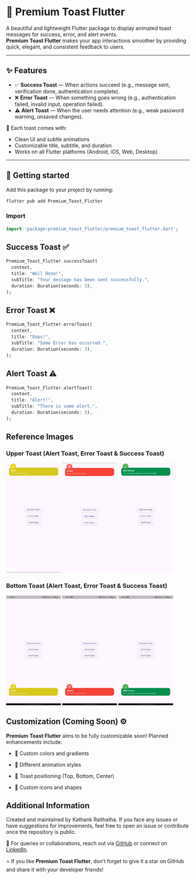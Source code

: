 # 🧈 Premium Toast Flutter

A beautiful and lightweight Flutter package to display animated toast messages for success, error, and alert events.  
**Premium Toast Flutter** makes your app interactions smoother by providing quick, elegant, and consistent feedback to users.

---

## ✨ Features

- ✅ **Success Toast** — When actions succeed (e.g., message sent, verification done, authentication complete).
- ❌ **Error Toast** — When something goes wrong (e.g., authentication failed, invalid input, operation failed).
- ⚠️ **Alert Toast** — When the user needs attention (e.g., weak password warning, unsaved changes).

🎨 Each toast comes with:
- Clean UI and subtle animations
- Customizable title, subtitle, and duration
- Works on all Flutter platforms (Android, iOS, Web, Desktop)

---

## 🚀 Getting started

Add this package to your project by running:

```bash
flutter pub add Premium_Toast_Flutter
```
### Import
```dart
import 'package:premium_toast_flutter/premium_toast_flutter.dart';
```
## Success Toast ✅
```dart
Premium_Toast_Flutter.successToast(
  context,
  title: "Well Done!",
  subTitle: "Your message has been sent successfully.",
  duration: Duration(seconds: 3),
);
```
## Error Toast ❌
```dart
Premium_Toast_Flutter.errorToast(
  context,
  title: "Oops!",
  subTitle: "Some Error has occurred.",
  duration: Duration(seconds: 3),
);
```
## Alert Toast ⚠️
```dart
Premium_Toast_Flutter.alertToast(
  context,
  title: "Alert!",
  subTitle: "There is some alert.",
  duration: Duration(seconds: 3),
);
```
## Reference Images
### Upper Toast (Alert Toast, Error Toast & Success Toast) 
<img alt="Alert Toast" height="300" src="https://raw.githubusercontent.com/kathankraithatha/Premium-Toast-Flutter/main/lib/Image%20Assets/Alert%20Toast.jpg" title="Alert Toast" width="150"/> <img alt="Error Toast" height="300" src="https://raw.githubusercontent.com/kathankraithatha/Premium-Toast-Flutter/main/lib/Image%20Assets/Error%20Toast.jpg" title="Error Toast" width="150"/> <img alt="Success Toast" height="300" src="https://raw.githubusercontent.com/kathankraithatha/Premium-Toast-Flutter/main/lib/Image%20Assets/Success%20Toast.jpg" title="Success Toast" width="150"/>

### Bottom Toast (Alert Toast, Error Toast & Success Toast)
<img alt="Alert Toast" height="300" src="https://raw.githubusercontent.com/kathankraithatha/Premium-Toast-Flutter/main/lib/Image%20Assets/bottom_alert_toast.jpeg" title="Bottom Alert Toast" width="150"/> <img alt="Alert Toast" height="300" src="https://raw.githubusercontent.com/kathankraithatha/Premium-Toast-Flutter/main/lib/Image%20Assets/bottom_error_toast.jpeg" title="Bottom Error Toast" width="150"/> <img alt="Alert Toast" height="300" src="https://raw.githubusercontent.com/kathankraithatha/Premium-Toast-Flutter/main/lib/Image%20Assets/bottom_success_toast.jpeg" title="Bottom Success Toast" width="150"/>

## Customization (Coming Soon) ⚙️
**Premium Toast Flutter** aims to be fully customizable soon!
Planned enhancements include:

- 🎨 Custom colors and gradients

- 🔄 Different animation styles

- 📍 Toast positioning (Top, Bottom, Center)

- 🔔 Custom icons and shapes

## Additional Information
Created and maintained by Kathank Raithatha.
If you face any issues or have suggestions for improvements, feel free to open an issue or contribute once the repository is public.

📩 For queries or collaborations, reach out via [GitHub](https://github.com/kathankraithatha/Premium-Toast-Flutter) or connect on [LinkedIn](https://www.linkedin.com/in/kathank/).

⭐️ If you like **Premium Toast Flutter**, don’t forget to give it a star on GitHub and share it with your developer friends!